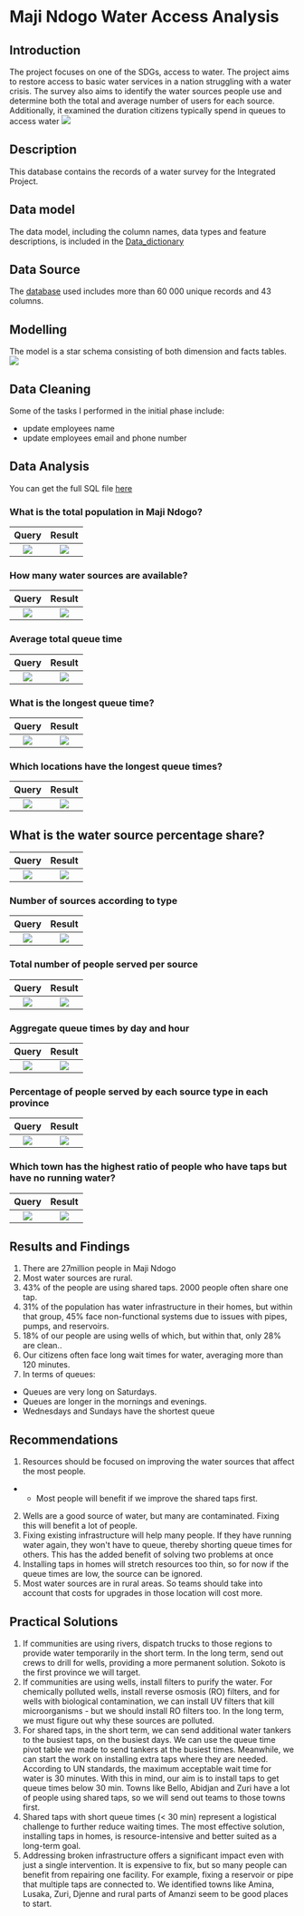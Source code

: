 # Maji Ndogo Water Access Analysis

## Introduction
The project focuses on one of the SDGs, access to water. The project aims to restore access to basic water services in a nation struggling with a water crisis. 
The survey also aims to identify the water sources people use and determine both the total and average number of users for each source.
Additionally, it examined the duration citizens typically spend in queues to access water
![](intro.jpeg)

## Description
This database contains the records of a water survey for the Integrated Project.

## Data model
The data model, including the column names, data types and feature descriptions, is included in the [Data_dictionary](Data_dictionary.pdf)

## Data Source
The [database](Md_water_services_data.xlsx) used includes more than 60 000 unique records and 43 columns.

## Modelling
The model is a star schema consisting of both dimension and facts tables.
![](model.png)

## Data Cleaning
Some of the tasks I performed in the initial phase include:
- update employees name
- update employees email and phone number
## Data Analysis
You can get the full SQL file [here](https://github.com/Crowei-Gibson/Maji_Ndogo/blob/main/Maji_Ndogo_Project.sql)

### What is the total population in Maji Ndogo?
Query                    |  Result
:-----------------------:|:-------------------------:
![](population.png)|![](pop_figure.png)

### How many water sources are available?
Query                        |  Result
:---------------------------:|:-------------------------:
![](type_of_water_source.png)|![](water_source_types.png)

### Average total queue time
Query                        |  Result
:---------------------------:|:-------------------------:
![](query8.png)|![](result8.png)

### What is the longest queue time?
Query                        |  Result
:---------------------------:|:-------------------------:
![](queue_times.png)|![](result_queue_times.png)

### Which locations have the longest queue times?
Query                        |  Result
:---------------------------:|:-------------------------:
![](queue.png)|![](location_queue_times.png)

## What is the water source percentage share?
Query                        |  Result
:---------------------------:|:-------------------------:
![](water_source_location_query.png)|![](water_source_by_location_type.png)

### Number of sources according to type
Query                        |  Result
:---------------------------:|:-------------------------:
![](query6.png)|![](result6.png)

### Total number of people served per source
Query                        |  Result
:---------------------------:|:-------------------------:
![](query7.png)|![](result7.png)

### Aggregate queue times by day and hour
Query                        |  Result
:---------------------------:|:-------------------------:
![](query9.png)|![](result9.png)

### Percentage of people served by each source type in each province
Query                        |  Result
:---------------------------:|:-------------------------:
![](query_10.png)|![](result_10.png)

### Which town has the highest ratio of people who have taps but have no running water?
Query                        |  Result
:---------------------------:|:-------------------------:
![](query_11.png)|![](result_11.png)

## Results and Findings
1. There are 27million people in Maji Ndogo
2. Most water sources are rural.
3. 43% of the people are using shared taps. 2000 people often share one tap.
4. 31% of the population has water infrastructure in their homes, but within that group, 45% face non-functional systems due to issues with pipes,
pumps, and reservoirs.
5. 18% of our people are using wells of which, but within that, only 28% are clean..
6. Our citizens often face long wait times for water, averaging more than 120 minutes.
7. In terms of queues:
- Queues are very long on Saturdays.
- Queues are longer in the mornings and evenings.
- Wednesdays and Sundays have the shortest queue

## Recommendations 
1. Resources should be focused on improving the water sources that affect the most people.
- - Most people will benefit if we improve the shared taps first.
2. Wells are a good source of water, but many are contaminated. Fixing this will benefit a lot of people.
3. Fixing existing infrastructure will help many people. If they have running water again, they won't have to queue, thereby shorting queue times for others. This has the added benefit of solving two problems at once
4. Installing taps in homes will stretch resources too thin, so for now if the queue times are low, the source can be ignored.
5. Most water sources are in rural areas. So teams should take into account that costs for upgrades in those location will cost more. 

## Practical Solutions
1. If communities are using rivers, dispatch trucks to those regions to provide water temporarily in the short term. In the long term, send out crews to drill for wells, providing a more permanent solution. Sokoto is the first province we will target.
2. If communities are using wells, install filters to purify the water. For chemically polluted wells, install reverse osmosis (RO) filters, and for wells with biological contamination, we can install UV filters that kill microorganisms - but we should install RO filters too. In
the long term, we must figure out why these sources are polluted.
3. For shared taps, in the short term, we can send additional water tankers to the busiest taps, on the busiest days. We can use the queue time pivot table we made to send tankers at the busiest times. Meanwhile, we can start the work on installing extra taps where they are needed.
According to UN standards, the maximum acceptable wait time for water is 30 minutes. With this in mind, our aim is to install taps to get queue times below 30 min. Towns like Bello, Abidjan and Zuri have a lot of people using shared taps, so we will send out teams to those
towns first.
4. Shared taps with short queue times (< 30 min) represent a logistical challenge to further reduce waiting times. The most effective solution, installing taps in homes, is resource-intensive and better suited as a long-term goal.
5. Addressing broken infrastructure offers a significant impact even with just a single intervention. It is expensive to fix, but so many people can benefit from repairing one facility. For example, fixing a reservoir or pipe that multiple taps are connected to. We identified towns like Amina, Lusaka, Zuri, Djenne and rural parts of Amanzi seem to be good places to start.
